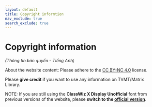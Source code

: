 ```yaml
---
layout: default
title: Copyright informtion
nav_exclude: true
search_exclude: true
---
```


# Copyright information
*(Thông tin bản quyền - Tiếng Anh)*

About the website content: Please adhere to the [CC BY-NC 4.0](https://creativecommons.org/licenses/by-nc/4.0) license.

Please **give credit** if you want to use any information on TVMT/Matrix Library.

NOTE: If you are still using the **ClassWiz X Display Unofficial** font from previous versions of the website, please **switch to the [official version](https://github.com/Wenti-D/ClasswizDisplayFont)**.
